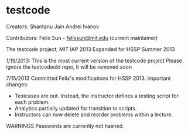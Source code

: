 testcode
========
Creators:
Shantanu Jain
Andrei Ivanov

Contributors:
Felix Sun - felixsun@mit.edu (current maintainer)

The testcode project, MIT IAP 2013
Expanded for HSSP Summer 2013


1/19/2013:
This is the most current version of the testcode project
Please ignore the testcodeold repo, it will be removed soon

7/15/2013
Committed Felix's modifications for HSSP 2013.
Important changes:
- Testcases are out.  Instead, the instructor defines a testing script for each problem.
- Analytics partially updated for transition to scripts.
- Instructors can now delete and reorder problems within a lecture.

WARNINGS
Passwords are currently not hashed.
